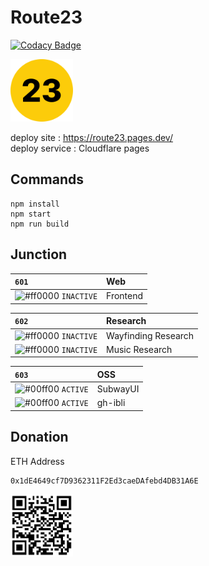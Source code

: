 # Route23

[![Codacy Badge](https://app.codacy.com/project/badge/Grade/efbf5eb736ca4041a25e4a1ceb106055)](https://www.codacy.com/gh/Route23/Route23/dashboard?utm_source=github.com&amp;utm_medium=referral&amp;utm_content=Route23/Route23&amp;utm_campaign=Badge_Grade)

<img src="public/assets/route23.png" width="100px">

deploy site : https://route23.pages.dev/ <br>
deploy service : Cloudflare pages

## Commands

```
npm install
npm start
npm run build
```

## Junction

| `601`                                                                   | Web      |
|:-------------------------------------------------------------------------|:---------|
| ![#ff0000](https://via.placeholder.com/15/ff0000/fff?text=+) `INACTIVE` | Frontend |

| `602`                                                                   | Research            |
|:-------------------------------------------------------------------------|:--------------------|
| ![#ff0000](https://via.placeholder.com/15/ff0000/fff?text=+) `INACTIVE` | Wayfinding Research |
| ![#ff0000](https://via.placeholder.com/15/ff0000/fff?text=+) `INACTIVE` | Music Research      |

| `603`                                                                 | OSS      |
|:-----------------------------------------------------------------------|:---------|
| ![#00ff00](https://via.placeholder.com/15/00ff00/fff?text=+) `ACTIVE` | SubwayUI |
| ![#00ff00](https://via.placeholder.com/15/00ff00/fff?text=+) `ACTIVE` | gh-ibli  |

## Donation
ETH Address
```
0x1dE4649cf7D9362311F2Ed3caeDAfebd4DB31A6E
```
<img src="public/assets/donation-address.png" width="100">
